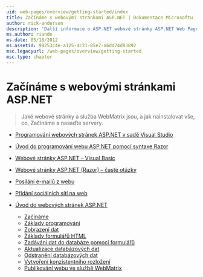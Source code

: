 ```yaml
---
uid: web-pages/overview/getting-started/index
title: Začínáme s webovými stránkami ASP.NET | Dokumentace Microsoftu
author: rick-anderson
description: 'Další informace o ASP.NET webové stránky ASP.NET Web Pages a syntaxe Razor poskytují rychlý, přístupný a jednoduchý způsob kombinování serverového kódu s HTML t...'
ms.author: riande
ms.date: 05/18/2012
ms.assetid: 99253c4e-a125-4c21-85e7-a6dd74d93892
msc.legacyurl: /web-pages/overview/getting-started
msc.type: chapter
---
```

<a name="getting-started-with-aspnet-web-pages"></a>Začínáme s webovými stránkami ASP.NET
====================
> Jaké webové stránky a služba WebMatrix jsou, a jak nainstalovat vše, co, Začínáme a nasaďte servery.


- [Programování webových stránek ASP.NET v sadě Visual Studio](program-asp-net-web-pages-in-visual-studio.md)
- [Úvod do programování webu ASP.NET pomocí syntaxe Razor](introducing-razor-syntax-c.md)
- [Webové stránky ASP.NET – Visual Basic](introducing-razor-syntax-vb.md)
- [Webové stránky ASP.NET (Razor) – časté otázky](aspnet-web-pages-razor-faq.md)
- [Posílání e-mailů z webu](11-adding-email-to-your-web-site.md)
- [Přidání sociálních sítí na web](13-adding-social-networking-to-your-web-site.md)
- [Úvod do webových stránek ASP.NET](introducing-aspnet-web-pages-2/index.md)

    - [Začínáme](introducing-aspnet-web-pages-2/getting-started.md)
    - [Základy programování](introducing-aspnet-web-pages-2/intro-to-web-pages-programming.md)
    - [Zobrazení dat](introducing-aspnet-web-pages-2/displaying-data.md)
    - [Základy formulářů HTML](introducing-aspnet-web-pages-2/form-basics.md)
    - [Zadávání dat do databáze pomocí formulářů](introducing-aspnet-web-pages-2/entering-data.md)
    - [Aktualizace databázových dat](introducing-aspnet-web-pages-2/updating-data.md)
    - [Odstranění databázových dat](introducing-aspnet-web-pages-2/deleting-data.md)
    - [Vytvoření konzistentního rozložení](introducing-aspnet-web-pages-2/layouts.md)
    - [Publikování webu ve službě WebMatrix](introducing-aspnet-web-pages-2/publishing.md)
